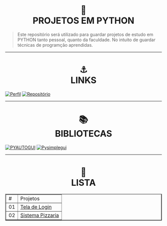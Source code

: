 <h1 align="center">
📄<br>PROJETOS EM PYTHON
</h1>

> Este repositório será utilizado para guardar projetos de estudo em PYTHON tanto pessoal, quanto da faculdade. No intuito de guardar técnicas de programção aprendidas.

---

<h1 align="center">
⚓<br>LINKS
</h1>

[![Perfil](https://img.shields.io/badge/perfil%20-%23323330.svg?&style=for-the-badge&logo=perfil&logoColor=black&color=FF0000)](https://github.com/MarcosLenilson)
[![Repositório](https://img.shields.io/badge/repositório%20-%23323330.svg?&style=for-the-badge&logo=repositório&logoColor=black&color=0000FF)](https://github.com/MarcosLenilson/PROJETOS-EM-PYTHON)

---

<h1 align="center">
📚<br>BIBLIOTECAS
</h1>

[![PYAUTOGUI](https://img.shields.io/badge/pyautogui%20-%23323330.svg?&style=for-the-badge&logo=repositório&logoColor=black&color=2980B9)](https://pyautogui.readthedocs.io/en/latest/)
[![Pysimplegui](https://img.shields.io/badge/Pysimplegui%20-%23323330.svg?&style=for-the-badge&logo=repositório&logoColor=black&color=2FA4E7)](https://pyautogui.readthedocs.io/en/latest/)
<br>

---

<h1 align="center">
📌<br>LISTA
</h1>

<table border="2">
    <tr>
        <td>#</td>
        <td>Projetos</td>
    </tr>
     <tr>
        <td>01</td>
        <td><a href='https://github.com/MarcosLenilson/PROJETOS-EM-PYTHON/tree/main/Tela%20de%20Login'>Tela de Login</a></td>
    </tr>
    <tr>
        <td>02</td>
        <td><a href='https://github.com/MarcosLenilson/PROJETOS-EM-PYTHON/tree/main/Sistema%20Pizzaria'>Sistema Pizzaria</a></td>
    </tr>
